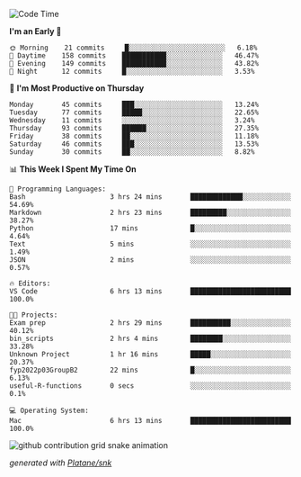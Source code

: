 <!--START_SECTION:waka-->
![Code Time](http://img.shields.io/badge/Code%20Time-194%20hrs%202%20mins-blue)

**I'm an Early 🐤** 

```text
🌞 Morning    21 commits     █░░░░░░░░░░░░░░░░░░░░░░░░   6.18% 
🌆 Daytime    158 commits    ███████████░░░░░░░░░░░░░░   46.47% 
🌃 Evening    149 commits    ███████████░░░░░░░░░░░░░░   43.82% 
🌙 Night      12 commits     █░░░░░░░░░░░░░░░░░░░░░░░░   3.53%

```
📅 **I'm Most Productive on Thursday** 

```text
Monday       45 commits     ███░░░░░░░░░░░░░░░░░░░░░░   13.24% 
Tuesday      77 commits     █████░░░░░░░░░░░░░░░░░░░░   22.65% 
Wednesday    11 commits     ░░░░░░░░░░░░░░░░░░░░░░░░░   3.24% 
Thursday     93 commits     ██████░░░░░░░░░░░░░░░░░░░   27.35% 
Friday       38 commits     ██░░░░░░░░░░░░░░░░░░░░░░░   11.18% 
Saturday     46 commits     ███░░░░░░░░░░░░░░░░░░░░░░   13.53% 
Sunday       30 commits     ██░░░░░░░░░░░░░░░░░░░░░░░   8.82%

```


📊 **This Week I Spent My Time On** 

```text
💬 Programming Languages: 
Bash                     3 hrs 24 mins       █████████████░░░░░░░░░░░░   54.69% 
Markdown                 2 hrs 23 mins       █████████░░░░░░░░░░░░░░░░   38.27% 
Python                   17 mins             █░░░░░░░░░░░░░░░░░░░░░░░░   4.64% 
Text                     5 mins              ░░░░░░░░░░░░░░░░░░░░░░░░░   1.49% 
JSON                     2 mins              ░░░░░░░░░░░░░░░░░░░░░░░░░   0.57%

🔥 Editors: 
VS Code                  6 hrs 13 mins       █████████████████████████   100.0%

🐱‍💻 Projects: 
Exam prep                2 hrs 29 mins       ██████████░░░░░░░░░░░░░░░   40.12% 
bin_scripts              2 hrs 4 mins        ████████░░░░░░░░░░░░░░░░░   33.28% 
Unknown Project          1 hr 16 mins        █████░░░░░░░░░░░░░░░░░░░░   20.37% 
fyp2022p03GroupB2        22 mins             █░░░░░░░░░░░░░░░░░░░░░░░░   6.13% 
useful-R-functions       0 secs              ░░░░░░░░░░░░░░░░░░░░░░░░░   0.1%

💻 Operating System: 
Mac                      6 hrs 13 mins       █████████████████████████   100.0%

```


<!--END_SECTION:waka-->


<!--Snake Game-->
![github contribution grid snake animation](https://raw.githubusercontent.com/viggo-gascou/viggo-gascou/output/github-contribution-grid-snake.svg)

_generated with [Platane/snk](https://github.com/Platane/snk)_
<!--Snake Game-->

